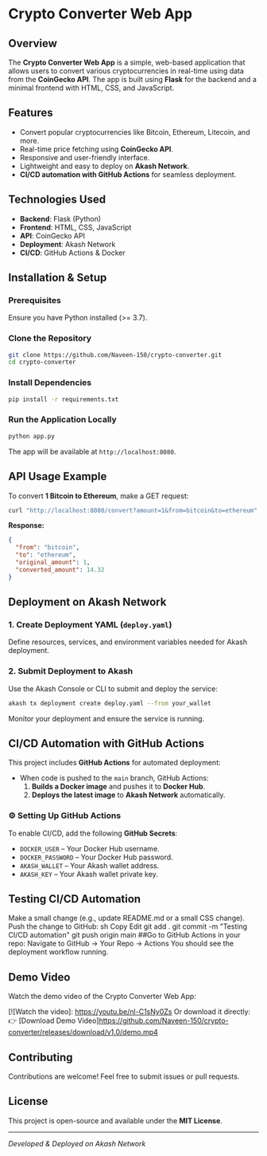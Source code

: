 # Crypto Converter Web App

## Overview
The **Crypto Converter Web App** is a simple, web-based application that allows users to convert various cryptocurrencies in real-time using data from the **CoinGecko API**. The app is built using **Flask** for the backend and a minimal frontend with HTML, CSS, and JavaScript.

## Features
- Convert popular cryptocurrencies like Bitcoin, Ethereum, Litecoin, and more.
- Real-time price fetching using **CoinGecko API**.
- Responsive and user-friendly interface.
- Lightweight and easy to deploy on **Akash Network**.
- **CI/CD automation with GitHub Actions** for seamless deployment.

## Technologies Used
- **Backend**: Flask (Python)
- **Frontend**: HTML, CSS, JavaScript
- **API**: CoinGecko API
- **Deployment**: Akash Network
- **CI/CD**: GitHub Actions & Docker

## Installation & Setup
### Prerequisites
Ensure you have Python installed (>= 3.7).

### Clone the Repository
```sh
git clone https://github.com/Naveen-150/crypto-converter.git
cd crypto-converter
```

### Install Dependencies
```sh
pip install -r requirements.txt
```

### Run the Application Locally
```sh
python app.py
```
The app will be available at `http://localhost:8080`.

## API Usage Example
To convert **1 Bitcoin to Ethereum**, make a GET request:
```sh
curl "http://localhost:8080/convert?amount=1&from=bitcoin&to=ethereum"
```
**Response:**
```json
{
  "from": "bitcoin",
  "to": "ethereum",
  "original_amount": 1,
  "converted_amount": 14.32
}
```

## Deployment on Akash Network
### 1. Create Deployment YAML (`deploy.yaml`)
Define resources, services, and environment variables needed for Akash deployment.

### 2. Submit Deployment to Akash
Use the Akash Console or CLI to submit and deploy the service:
```sh
akash tx deployment create deploy.yaml --from your_wallet
```
Monitor your deployment and ensure the service is running.

##  CI/CD Automation with GitHub Actions
This project includes **GitHub Actions** for automated deployment:
- When code is pushed to the `main` branch, GitHub Actions:
  1. **Builds a Docker image** and pushes it to **Docker Hub**.
  2. **Deploys the latest image** to **Akash Network** automatically.

### ⚙ Setting Up GitHub Actions
To enable CI/CD, add the following **GitHub Secrets**:
- `DOCKER_USER` – Your Docker Hub username.
- `DOCKER_PASSWORD` – Your Docker Hub password.
- `AKASH_WALLET` – Your Akash wallet address.
- `AKASH_KEY` – Your Akash wallet private key.
## Testing CI/CD Automation
Make a small change (e.g., update README.md or a small CSS change).
Push the change to GitHub:
sh
    Copy
    Edit
    git add .
    git commit -m "Testing CI/CD automation"
    git push origin main
##Go to GitHub Actions in your repo:
Navigate to GitHub → Your Repo → Actions
You should see the deployment workflow running.
## Demo Video

 Watch the demo video of the Crypto Converter Web App:

[![Watch the video]: https://youtu.be/nl-C1sNy0Zs
Or download it directly: 👉 [Download Demo Video]https://github.com/Naveen-150/crypto-converter/releases/download/v1.0/demo.mp4

## Contributing
Contributions are welcome! Feel free to submit issues or pull requests.

## License
This project is open-source and available under the **MIT License**.

---
_Developed & Deployed on Akash Network_ 

